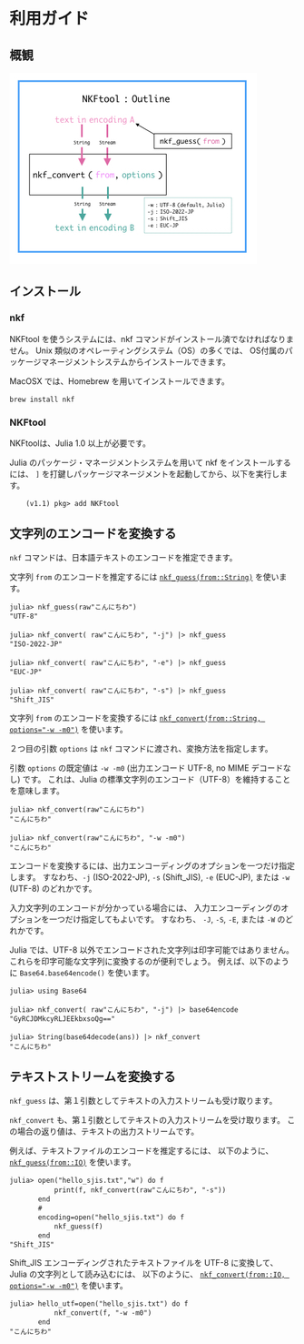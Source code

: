 
# 利用ガイド

## 概観

![NKF-outline](../NKFtool-outline.jpeg)

## インストール

### nkf

NKFtool を使うシステムには、nkf コマンドがインストール済でなければなりません。
Unix 類似のオペレーティングシステム（OS）の多くでは、
OS付属のパッケージマネージメントシステムからインストールできます。

MacOSX では、Homebrew を用いてインストールできます。

```
brew install nkf
```

### NKFtool

NKFtoolは、Julia 1.0 以上が必要です。

Julia のパッケージ・マネージメントシステムを用いて nkf をインストールするには、
`]` を打鍵しパッケージマネージメントを起動してから、以下を実行します。

```
    (v1.1) pkg> add NKFtool
```

## 文字列のエンコードを変換する

`nkf` コマンドは、日本語テキストのエンコードを推定できます。

文字列 `from` のエンコードを推定するには [`nkf_guess(from::String)`](@ref) を使います。

```julia-repl
julia> nkf_guess(raw"こんにちわ")
"UTF-8"

julia> nkf_convert( raw"こんにちわ", "-j") |> nkf_guess
"ISO-2022-JP"

julia> nkf_convert( raw"こんにちわ", "-e") |> nkf_guess
"EUC-JP"

julia> nkf_convert( raw"こんにちわ", "-s") |> nkf_guess
"Shift_JIS"
```

文字列 `from` のエンコードを変換するには [`nkf_convert(from::String, options="-w -m0")`](@ref) を使います。

２つ目の引数 `options` は `nkf` コマンドに渡され、変換方法を指定します。

引数 `options` の既定値は `-w -m0` (出力エンコード UTF-8, no MIME デコードなし) です。
これは、Julia の標準文字列のエンコード（UTF-8）を維持することを意味します。

```julia-repl
julia> nkf_convert(raw"こんにちわ")
"こんにちわ"

julia> nkf_convert(raw"こんにちわ", "-w -m0")
"こんにちわ"
```

エンコードを変換するには、出力エンコーディングのオプションを一つだけ指定します。
すなわち、`-j` (ISO-2022-JP), `-s` (Shift\_JIS),
`-e` (EUC-JP), または `-w` (UTF-8) のどれかです。

入力文字列のエンコードが分かっている場合には、
入力エンコーディングのオプションを一つだけ指定してもよいです。
すなわち、 `-J`, `-S`, `-E`, または `-W` のどれかです。

Julia では、UTF-8 以外でエンコードされた文字列は印字可能ではありません。
これらを印字可能な文字列に変換するのが便利でしょう。
例えば、以下のように `Base64.base64encode()` を使います。

```julia-repl
julia> using Base64

julia> nkf_convert( raw"こんにちわ", "-j") |> base64encode
"GyRCJDMkcyRLJEEkbxsoQg=="

julia> String(base64decode(ans)) |> nkf_convert
"こんにちわ"
```

## テキストストリームを変換する

`nkf_guess` は、第１引数としてテキストの入力ストリームも受け取ります。

`nkf_convert` も、第１引数としてテキストの入力ストリームを受け取ります。
この場合の返り値は、テキストの出力ストリームです。

例えば、テキストファイルのエンコードを推定するには、
以下のように、
[`nkf_guess(from::IO)`](@ref)
を使います。


```julia-repl
julia> open("hello_sjis.txt","w") do f
           print(f, nkf_convert(raw"こんにちわ", "-s"))
       end
       #
       encoding=open("hello_sjis.txt") do f
           nkf_guess(f)
       end
"Shift_JIS"
```




Shift\_JIS エンコーディングされたテキストファイルを UTF-8 に変換して、Julia の文字列として読み込むには、
以下のように、 [`nkf_convert(from::IO, options="-w -m0")`](@ref)
 を使います。


```julia-repl
julia> hello_utf=open("hello_sjis.txt") do f
           nkf_convert(f, "-w -m0")
       end
"こんにちわ"
```
